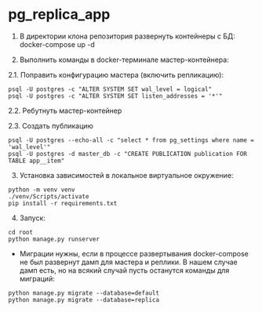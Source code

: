 # pg_replica_app

1. В директории клона репозитория развернуть контейнеры с БД: docker-compose up -d

2. Выполнить команды в docker-терминале мастер-контейнера:

2.1. Поправить конфигурацию мастера (включить репликацию):
```
psql -U postgres -c "ALTER SYSTEM SET wal_level = logical"
psql -U postgres -c "ALTER SYSTEM SET listen_addresses = '*'"
```

2.2. Ребутнуть мастер-контейнер

2.3. Создать публикацию
```
psql -U postgres --echo-all -c "select * from pg_settings where name = 'wal_level'"
psql -U postgres -d master_db -c "CREATE PUBLICATION publication FOR TABLE app__item"
```


3. Установка зависимостей в локальное виртуальное окружение:
```
python -m venv venv
./venv/Scripts/activate
pip install -r requirements.txt
```


4. Запуск:
```
cd root
python manage.py runserver
```

* Миграции нужны, если в процессе развертывания docker-compose не был развернут дамп для мастера и реплики. В нашем случае дамп есть, но на всякий случай пусть останутся команды для миграций:
```
python manage.py migrate --database=default
python manage.py migrate --database=replica
```
